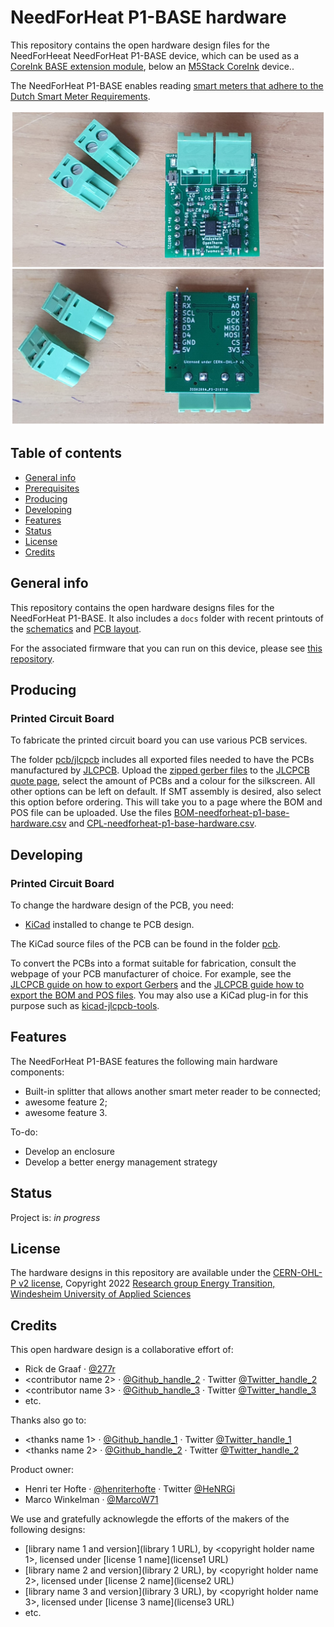 # NeedForHeat P1-BASE hardware 

This repository contains the open hardware design files for the NeedForHeeat NeedForHeat P1-BASE device, which can be used as a [CoreInk BASE extension module](https://docs.m5stack.com/en/coreink/proto_base), below an [M5Stack CoreInk]([https://github.com/LilyGO/ESP32-MINI-32-V1.3](https://docs.m5stack.com/en/core/coreink)) device.. 

The NeedForHeat P1-BASE enables reading [smart meters that adhere to the Dutch Smart Meter Requirements](https://github.com/energietransitie/dsmr-info).

<img src="./images/pcb.jpg" width="600"  />

## Table of contents
* [General info](#general-info)
* [Prerequisites](#prerequisites)
* [Producing](#producing)
* [Developing](#developing) 
* [Features](#features)
* [Status](#status)
* [License](#license)
* [Credits](#credits)

## General info
This repository contains the open hardware designs files for the NeedForHeat P1-BASE. It also includes a `docs` folder with recent printouts of the [schematics](./docs/needforheat-p1-base-hardware-sch.pdf) and [PCB layout](./docs/needforheat-p1-base-hardware-pcb.pdf). 

For the associated firmware that you can run on this device, please see [this repository](https://github.com/energietransitie/needforheat-p1-reader-firmware).

## Producing


### Printed Circuit Board
To fabricate the printed circuit board you can use various PCB services. 

The folder [pcb/jlcpcb](./pcb/jlcpcb) includes all exported files needed to have the PCBs manufactured by [JLCPCB](https://www.jlcpcb.com). Upload the [zipped gerber files](./pcb/jlcpcb/assembly/GERBER-needforheat-p1-base-hardware.zip) to the [JLCPCB quote page](https://cart.jlcpcb.com/quote), select the amount of PCBs and a colour for the silkscreen. All other options can be left on default.  If SMT assembly is desired, also select this option before ordering. This will take you to a page where the BOM and POS file can be uploaded. Use the files [BOM-needforheat-p1-base-hardware.csv](./pcb/jlcpcb/assembly/BOM-needforheat-p1-base-hardware.csv) and [CPL-needforheat-p1-base-hardware.csv](./pcb/jlcpcb/assembly/CPL-needforheat-p1-base-hardware.csv).

<!-- an enclosure has not been developed yet
### Enclosure
To fabricate the enclosure you can use your own 3D printer or use a 3D printing service. 

<img src="./images/enclosure.jpg" height="600" />

The folder [enclosure/fabrication](./enclosure/fabrication) contains exported STL files for the [case](./enclosure/fabrication/twomes-hardware-repository-template-case.stl) and [lid](./enclosure/twomes-hardware-repository-template-lid.step) of the NeedForHeat P1-BASE enclosure. The STL files can be imported into any slicer and turned into G-Code for a 3D printer.
-->
## Developing
### Printed Circuit Board
To change the hardware design of the PCB, you need:
* [KiCad](https://www.kicad.org/download/) installed to change te PCB design. 

The KiCad source files of the PCB can be found in the folder [pcb](./pcb).

To convert the PCBs into a format suitable for fabrication, consult the webpage of your PCB manufacturer of choice. For example, see the [JLCPCB guide on how to export Gerbers](https://support.jlcpcb.com/article/149-how-to-generate-gerber-and-drill-files-in-kicad) and the  [JLCPCB guide how to export the BOM and POS files](https://support.jlcpcb.com/article/84-how-to-generate-the-bom-and-centroid-file-from-kicad). You may also use a KiCad plug-in for this purpose such as [kicad-jlcpcb-tools](https://github.com/Bouni/kicad-jlcpcb-tools).

<!-- 
### Enclosure
To change the hardware design of the enclosure, you need either:
* [Autodesk Fusion 360](https://www.kicad.org/download/) installed (Autodesk provides 30 day free trials and [free one-year educational access](https://www.autodesk.com/education/edu-software/overview?sorting=featured&filters=individual) to its products and services for eligible students, teachers and research staff); 
* or [FreeCAD](https://www.freecadweb.org/), an open source alternative.

The source files of the enclosure can be found in the folder [enclosure](./enclosure). We include both .f3d source files and .step source files we obtained after conversion.
-->

## Features
The NeedForHeat P1-BASE features the following main hardware components:
* Built-in splitter that allows another smart meter reader to be connected;
* awesome feature 2;
* awesome feature 3.

To-do:
* Develop an enclosure
* Develop a better energy management strategy

## Status
Project is:  _in progress_

## License
The hardware designs in this repository are available under the [CERN-OHL-P v2 license](./LICENSE), Copyright 2022 [Research group Energy Transition, Windesheim University of Applied Sciences](https://windesheim.nl/energietransitie)

## Credits
This open hardware design is a collaborative effort of:
* Rick de Graaf · [@277r](https://github.com/277r) 
* <contributor name 2> · [@Github_handle_2](https://github.com/<github_handle_2>) · Twitter [@Twitter_handle_2](https://twitter.com/<twitter_handle_2>)
* <contributor name 3> · [@Github_handle_3](https://github.com/<github_handle_3>) · Twitter [@Twitter_handle_3](https://twitter.com/<twitter_handle_3>)
* etc. 

Thanks also go to:
* <thanks name 1> · [@Github_handle_1](https://github.com/<github_handle_1>) · Twitter [@Twitter_handle_1](https://twitter.com/<twitter_handle_1>)
* <thanks name 2> · [@Github_handle_2](https://github.com/<github_handle_2>) · Twitter [@Twitter_handle_2](https://twitter.com/<twitter_handle_2>)

Product owner:
* Henri ter Hofte · [@henriterhofte](https://github.com/henriterhofte) · Twitter [@HeNRGi](https://twitter.com/HeNRGi)
* Marco Winkelman · [@MarcoW71](https://github.com/MarcoW71)

We use and gratefully acknowlegde the efforts of the makers of the following designs:

* [library name 1 and version](library 1 URL), by <copyright holder name 1>, licensed under [license 1 name](license1 URL)
* [library name 2 and version](library 2 URL), by <copyright holder name 2>, licensed under [license 2 name](license2 URL)
* [library name 3 and version](library 3 URL), by <copyright holder name 3>, licensed under [license 3 name](license3 URL)
* etc. 
